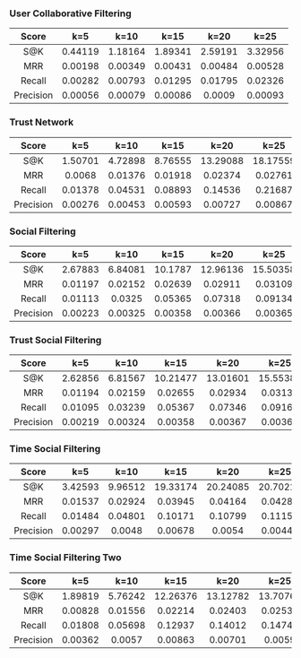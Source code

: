 ### User Collaborative Filtering

|Score|k=5|k=10|k=15|k=20|k=25|
|:-:|:-:|:-:|:-:|:-:|:-:|
|S@K|0.44119|1.18164|1.89341|2.59191|3.32956|
|MRR|0.00198|0.00349|0.00431|0.00484|0.00528|
|Recall|0.00282|0.00793|0.01295|0.01795|0.02326|
|Precision|0.00056|0.00079|0.00086|0.0009|0.00093|

### Trust Network

|Score|k=5|k=10|k=15|k=20|k=25|
|:-:|:-:|:-:|:-:|:-:|:-:|
|S@K|1.50701|4.72898|8.76555|13.29088|18.17559|
|MRR|0.0068|0.01376|0.01918|0.02374|0.02761|
|Recall|0.01378|0.04531|0.08893|0.14536|0.21687|
|Precision|0.00276|0.00453|0.00593|0.00727|0.00867|

### Social Filtering

|Score|k=5|k=10|k=15|k=20|k=25|
|:-:|:-:|:-:|:-:|:-:|:-:|
|S@K|2.67883|6.84081|10.1787|12.96136|15.50358|
|MRR|0.01197|0.02152|0.02639|0.02911|0.03109|
|Recall|0.01113|0.0325|0.05365|0.07318|0.09134|
|Precision|0.00223|0.00325|0.00358|0.00366|0.00365|

### Trust Social Filtering

|Score|k=5|k=10|k=15|k=20|k=25|
|:-:|:-:|:-:|:-:|:-:|:-:|
|S@K|2.62856|6.81567|10.21477|13.01601|15.55386|
|MRR|0.01194|0.02159|0.02655|0.02934|0.03134|
|Recall|0.01095|0.03239|0.05367|0.07346|0.09167|
|Precision|0.00219|0.00324|0.00358|0.00367|0.00367|

### Time Social Filtering

|Score|k=5|k=10|k=15|k=20|k=25|
|:-:|:-:|:-:|:-:|:-:|:-:|
|S@K|3.42593|9.96512|19.33174|20.24085|20.70211|
|MRR|0.01537|0.02924|0.03945|0.04164|0.04282|
|Recall|0.01484|0.04801|0.10171|0.10799|0.11154|
|Precision|0.00297|0.0048|0.00678|0.0054|0.00446|

### Time Social Filtering Two

|Score|k=5|k=10|k=15|k=20|k=25|
|:-:|:-:|:-:|:-:|:-:|:-:|
|S@K|1.89819|5.76242|12.26376|13.12782|13.70768|
|MRR|0.00828|0.01556|0.02214|0.02403|0.02533|
|Recall|0.01808|0.05698|0.12937|0.14012|0.14741|
|Precision|0.00362|0.0057|0.00863|0.00701|0.0059|

